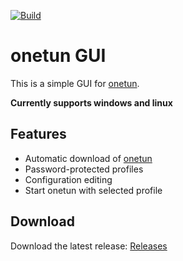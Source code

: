 [![Build](https://github.com/gmasini97/onetun-gui/actions/workflows/build.yml/badge.svg?branch=master)](https://github.com/gmasini97/onetun-gui/actions/workflows/build.yml)

# onetun GUI
This is a simple GUI for [onetun](https://github.com/aramperes/onetun).

**Currently supports windows and linux**

## Features
- Automatic download of [onetun](https://github.com/aramperes/onetun)
- Password-protected profiles
- Configuration editing
- Start onetun with selected profile

## Download
Download the latest release: [Releases](https://github.com/gmasini97/onetun-gui/releases/tag/release)
